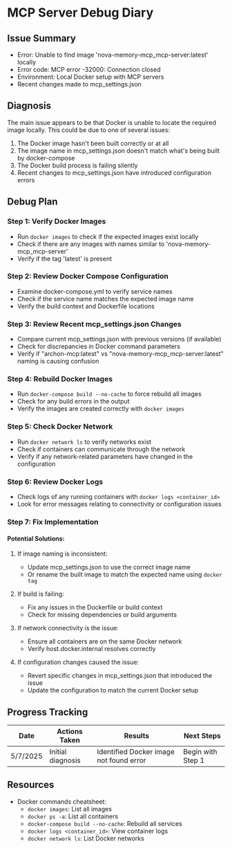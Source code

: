 # MCP Server Debug Diary

## Issue Summary
- Error: Unable to find image 'nova-memory-mcp_mcp-server:latest' locally
- Error code: MCP error -32000: Connection closed
- Environment: Local Docker setup with MCP servers
- Recent changes made to mcp_settings.json

## Diagnosis
The main issue appears to be that Docker is unable to locate the required image locally. This could be due to one of several issues:

1. The Docker image hasn't been built correctly or at all
2. The image name in mcp_settings.json doesn't match what's being built by docker-compose
3. The Docker build process is failing silently
4. Recent changes to mcp_settings.json have introduced configuration errors

## Debug Plan

### Step 1: Verify Docker Images
- Run `docker images` to check if the expected images exist locally
- Check if there are any images with names similar to 'nova-memory-mcp_mcp-server'
- Verify if the tag 'latest' is present

### Step 2: Review Docker Compose Configuration
- Examine docker-compose.yml to verify service names
- Check if the service name matches the expected image name
- Verify the build context and Dockerfile locations

### Step 3: Review Recent mcp_settings.json Changes
- Compare current mcp_settings.json with previous versions (if available)
- Check for discrepancies in Docker command parameters
- Verify if "archon-mcp:latest" vs "nova-memory-mcp_mcp-server:latest" naming is causing confusion

### Step 4: Rebuild Docker Images
- Run `docker-compose build --no-cache` to force rebuild all images
- Check for any build errors in the output
- Verify the images are created correctly with `docker images`

### Step 5: Check Docker Network
- Run `docker network ls` to verify networks exist
- Check if containers can communicate through the network
- Verify if any network-related parameters have changed in the configuration

### Step 6: Review Docker Logs
- Check logs of any running containers with `docker logs <container_id>`
- Look for error messages relating to connectivity or configuration issues

### Step 7: Fix Implementation

#### Potential Solutions:
1. If image naming is inconsistent:
   - Update mcp_settings.json to use the correct image name
   - Or rename the built image to match the expected name using `docker tag`

2. If build is failing:
   - Fix any issues in the Dockerfile or build context
   - Check for missing dependencies or build arguments

3. If network connectivity is the issue:
   - Ensure all containers are on the same Docker network
   - Verify host.docker.internal resolves correctly

4. If configuration changes caused the issue:
   - Revert specific changes in mcp_settings.json that introduced the issue
   - Update the configuration to match the current Docker setup

## Progress Tracking

| Date | Actions Taken | Results | Next Steps |
|------|---------------|---------|------------|
| 5/7/2025 | Initial diagnosis | Identified Docker image not found error | Begin with Step 1 |

## Resources
- Docker commands cheatsheet:
  - `docker images`: List all images
  - `docker ps -a`: List all containers
  - `docker-compose build --no-cache`: Rebuild all services
  - `docker logs <container_id>`: View container logs
  - `docker network ls`: List Docker networks
